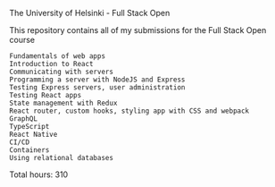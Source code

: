 The University of Helsinki - Full Stack Open

This repository contains all of my submissions for the Full Stack Open course

    Fundamentals of web apps
    Introduction to React
    Communicating with servers
    Programming a server with NodeJS and Express
    Testing Express servers, user administration
    Testing React apps
    State management with Redux
    React router, custom hooks, styling app with CSS and webpack
    GraphQL
    TypeScript
    React Native
    CI/CD
    Containers
    Using relational databases

Total hours: 310
